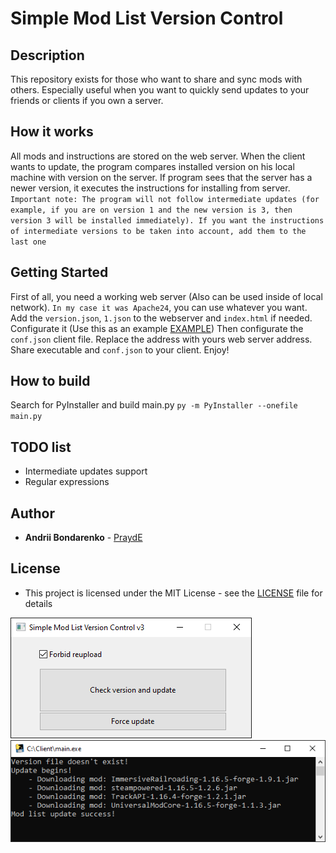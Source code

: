 # Simple Mod List Version Control

## Description

This repository exists for those who want to share and sync mods with others. Especially useful when you want to quickly send updates to your friends or clients if you own a server.

## How it works

All mods and instructions are stored on the web server. When the client wants to update, the program compares installed version on his local machine with version on the server. If program sees that the server has a newer version, it executes the instructions for installing from server.
`Important note: The program will not follow intermediate updates (for example, if you are on version 1 and the new version is 3, then version 3 will be installed immediately). If you want the instructions of intermediate versions to be taken into account, add them to the last one`

## Getting Started

First of all, you need a working web server (Also can be used inside of local network).
`In my case it was Apache24`, you can use whatever you want.
Add the `version.json`, `1.json` to the webserver and `index.html` if needed.
Configurate it (Use this as an example [EXAMPLE](ServerHTDOCS_Example/README.md))
Then configurate the `conf.json` client file. Replace the address with yours web server address.
Share executable and `conf.json` to your client. Enjoy!

## How to build

Search for PyInstaller and build main.py
`py -m PyInstaller --onefile main.py`

## TODO list

* Intermediate updates support
* Regular expressions

## Author

* **Andrii Bondarenko** - [PraydE](https://github.com/PraydE007)

## License

* This project is licensed under the MIT License - see the [LICENSE](LICENSE) file for details

![](Screenshots/1.png)
![](Screenshots/2.png)
